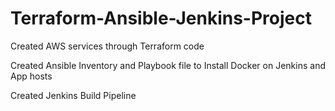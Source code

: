 # Terraform-Ansible-Jenkins-Project
Created AWS services through Terraform code

Created Ansible Inventory and Playbook file to Install Docker on Jenkins and App hosts

Created Jenkins Build Pipeline
